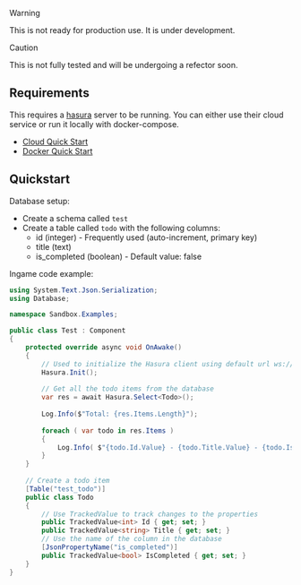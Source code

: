 > [!WARNING]  
> This is not ready for production use. It is under development.

> [!CAUTION]
> This is not fully tested and will be undergoing a refector soon.

## Requirements
This requires a [hasura](https://hasura.io/) server to be running. You can either use their cloud service or run it locally with docker-compose.
* [Cloud Quick Start](https://hasura.io/docs/latest/getting-started/getting-started-cloud/)
* [Docker Quick Start](https://hasura.io/docs/latest/getting-started/docker-simple/)

## Quickstart
Database setup:
* Create a schema called `test`
* Create a table called `todo` with the following columns:
    * id (integer) - Frequently used (auto-increment, primary key)
    * title (text)
    * is_completed (boolean) - Default value: false

Ingame code example:
```csharp
using System.Text.Json.Serialization;
using Database;

namespace Sandbox.Examples;

public class Test : Component
{
	protected override async void OnAwake()
	{
        // Used to initialize the Hasura client using default url ws://localhost:8080/v1/graphql
		Hasura.Init();
		
        // Get all the todo items from the database
		var res = await Hasura.Select<Todo>();
		
		Log.Info($"Total: {res.Items.Length}");
		
		foreach ( var todo in res.Items )
		{
			Log.Info( $"{todo.Id.Value} - {todo.Title.Value} - {todo.IsCompleted.Value}" );
		}
	}
	
    // Create a todo item
	[Table("test_todo")]
	public class Todo
	{
        // Use TrackedValue to track changes to the properties
		public TrackedValue<int> Id { get; set; }
		public TrackedValue<string> Title { get; set; }
        // Use the name of the column in the database
		[JsonPropertyName("is_completed")]
		public TrackedValue<bool> IsCompleted { get; set; }
	}
}

```